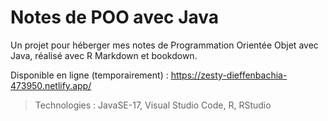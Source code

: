 # Notes de POO avec Java

Un projet pour héberger mes notes de Programmation Orientée Objet avec Java, réalisé avec R Markdown et bookdown.

Disponible en ligne (temporairement) : https://zesty-dieffenbachia-473950.netlify.app/

> Technologies : JavaSE-17, Visual Studio Code, R, RStudio
